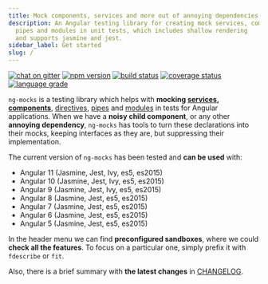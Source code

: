 ```yaml
---
title: Mock components, services and more out of annoying dependencies in Angular tests
description: An Angular testing library for creating mock services, components, directives,
  pipes and modules in unit tests, which includes shallow rendering
  and supports jasmine and jest.
sidebar_label: Get started
slug: /
---
```


[![chat on gitter](https://img.shields.io/gitter/room/ike18t/ng-mocks)](https://gitter.im/ng-mocks/community)
[![npm version](https://img.shields.io/npm/v/ng-mocks)](https://www.npmjs.com/package/ng-mocks)
[![build status](https://img.shields.io/travis/ike18t/ng-mocks/master)](https://travis-ci.org/github/ike18t/ng-mocks/branches)
[![coverage status](https://img.shields.io/coveralls/github/ike18t/ng-mocks/master)](https://coveralls.io/github/ike18t/ng-mocks?branch=master)
[![language grade](https://img.shields.io/lgtm/grade/javascript/g/ike18t/ng-mocks)](https://lgtm.com/projects/g/ike18t/ng-mocks/context:javascript)

`ng-mocks` is a testing library which helps with
**mocking [services](api/MockService.md),
[components](api/MockComponent.md)**,
[directives](api/MockDirective.md),
[pipes](api/MockPipe.md) and
[modules](api/MockModule.md)
in tests for Angular applications.
When we have a **noisy child component**,
or any other **annoying dependency**,
`ng-mocks` has tools to turn these declarations into their mocks,
keeping interfaces as they are, but suppressing their implementation.

The current version of `ng-mocks` has been tested and **can be used** with:

- Angular 11 (Jasmine, Jest, Ivy, es5, es2015)
- Angular 10 (Jasmine, Jest, Ivy, es5, es2015)
- Angular 9 (Jasmine, Jest, Ivy, es5, es2015)
- Angular 8 (Jasmine, Jest, es5, es2015)
- Angular 7 (Jasmine, Jest, es5, es2015)
- Angular 6 (Jasmine, Jest, es5, es2015)
- Angular 5 (Jasmine, Jest, es5, es2015)

In the header menu we can find **preconfigured sandboxes**, where we could **check all the features**.
To focus on a particular one, simply prefix it with `fdescribe` or `fit`.

Also, there is a brief summary with **the latest changes** in [CHANGELOG](https://github.com/ike18t/ng-mocks/blob/master/CHANGELOG.md).
